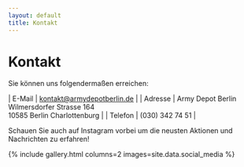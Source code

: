 ```yaml
---
layout: default
title: Kontakt
---
```

# Kontakt

Sie können uns folgendermaßen erreichen:

| E-Mail | [kontakt@armydepotberlin.de](mailto:kontakt@armydepotberlin.de) |
| Adresse | Army Depot Berlin<br>Wilmersdorfer Strasse 164<br>10585 Berlin Charlottenburg |
| Telefon | (030) 342 74 51 |

Schauen Sie auch auf Instagram vorbei um die neusten Aktionen und Nachrichten zu erfahren!

{% include gallery.html columns=2 images=site.data.social_media %}
